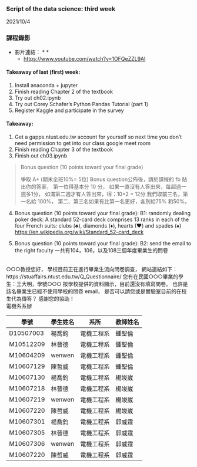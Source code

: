 ### Script of the data science: third week 
2021/10/4

### 課程錄影
* 影片連結： 
  * 
  * 
  * https://www.youtube.com/watch?v=1OFQeZZL9AI

#### Takeaway of last (first) week:
1.	Install anaconda + jupyter
2.	Finish reading Chapter 2 of the textbook
3.	Try out ch02.ipynb
4.	Try out Corey Schafer’s Python Pandas Tutorial (part 1)
5.	Register Kaggle and participate in the survey

#### Takeaway:
1.	Get a gapps.ntust.edu.tw account for yourself so next time you don’t need permission to get into our class google meet room
2.	Finish reading Chapter 3 of the textbook
3.	Finish out ch03.ipynb


> Bonus question (10 points toward your final grade)
> 
> 爭取 A+ (期末全班10%= 5位)
> Bonus question公佈後，請於課程的 fb 貼出你的答案，
> 第一位得基本分 10 分，
> 如果一直沒有人答出來，每超過一週多1分，
> 如滿第二週才有人答出來，得：10+2 = 12分
> 我們取前三名，第一名給 100%，
> 第二、第三名如果有比第一名更好，各別給75% 和50%。



4.	Bonus question (10 points toward your final grade): 
B1: randomly dealing poker deck:
A standard 52-card deck comprises 13 ranks in each of the four French suits: clubs (♣), diamonds (♦), hearts (♥) and spades (♠)
https://en.wikipedia.org/wiki/Standard_52-card_deck 

5.	Bonus question (10 points toward your final grade): 
B2: send the email to the right faculty
一共有104，106，以及108三個年度畢業生的問卷 
<br>
○○○教授您好，
學校目前正在進行畢業生流向問卷調查，
網站連結如下：
https://stuaffairs.ntust.edu.tw/Q_Questionnaire/
您有在民國○○○畢業的學生：王大明，學號○○○
按學校提供的資料顯示，目前還沒有填寫問卷。
也許是該名畢業生已經不使用學校的問卷 email，
是否可以請您或是實驗室目前的在校生代為傳答？
感謝您的協助！<br>
電機系系辦

| 學號        | 學生姓名   | 系所    | 教師姓名 |
|-----------|--------|-------|------|
| D10507003 | 楊喬鈞    | 電機工程系 | 鍾聖倫  |
| M10512209 | 林晉德    | 電機工程系 | 鍾聖倫  |
| M10604209 | wenwen | 電機工程系 | 鍾聖倫  |
| M10607129 | 陳哲威    | 電機工程系 | 鍾聖倫  |
| M10607130 | 楊喬鈞    | 電機工程系 | 楊竣崴  |
| M10607218 | 林晉德    | 電機工程系 | 楊竣崴  |
| M10607219 | wenwen | 電機工程系 | 楊竣崴  |
| M10607220 | 陳哲威    | 電機工程系 | 楊竣崴  |
| M10607301 | 楊喬鈞    | 電機工程系 | 郭威霆  |
| M10607305 | 林晉德    | 電機工程系 | 郭威霆  |
| M10607306 | wenwen | 電機工程系 | 郭威霆  |
| M10607220 | 陳哲威    | 電機工程系 | 郭威霆  |

